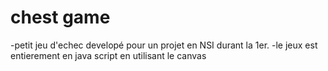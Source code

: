 # chest game

-petit jeu d'echec developé pour un projet en NSI durant la 1er. 
-le jeux est entierement en java script en utilisant le canvas 
